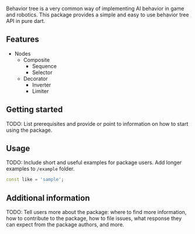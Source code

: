 Behavior tree is a very common way of implementing AI behavior in game and robotics. This package
provides a simple and easy to use behavior tree API in pure dart.


## Features

- Nodes
  - Composite
    - Sequence
    - Selector
  - Decorator
    - Inverter
    - Limiter


## Getting started

TODO: List prerequisites and provide or point to information on how to
start using the package.


## Usage

TODO: Include short and useful examples for package users. Add longer examples
to `/example` folder.

```dart
const like = 'sample';
```


## Additional information

TODO: Tell users more about the package: where to find more information, how to
contribute to the package, how to file issues, what response they can expect
from the package authors, and more.
